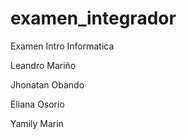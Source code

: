# examen_integrador
Examen Intro Informatica

Leandro Mariño

Jhonatan Obando

Eliana Osorio 

Yamily Marin
